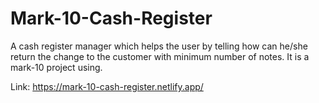 # Mark-10-Cash-Register

A cash register manager which helps the user by telling how can he/she return the change to the customer with minimum number of notes.
It is a mark-10 project using.

Link: https://mark-10-cash-register.netlify.app/
